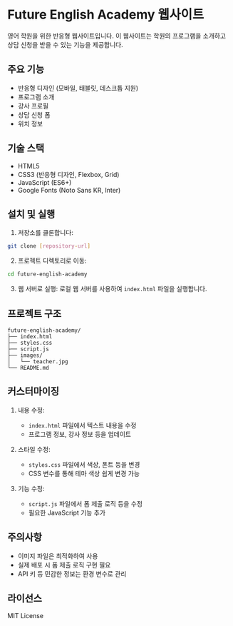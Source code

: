 # Future English Academy 웹사이트

영어 학원을 위한 반응형 웹사이트입니다. 이 웹사이트는 학원의 프로그램을 소개하고 상담 신청을 받을 수 있는 기능을 제공합니다.

## 주요 기능

- 반응형 디자인 (모바일, 태블릿, 데스크톱 지원)
- 프로그램 소개
- 강사 프로필
- 상담 신청 폼
- 위치 정보

## 기술 스택

- HTML5
- CSS3 (반응형 디자인, Flexbox, Grid)
- JavaScript (ES6+)
- Google Fonts (Noto Sans KR, Inter)

## 설치 및 실행

1. 저장소를 클론합니다:
```bash
git clone [repository-url]
```

2. 프로젝트 디렉토리로 이동:
```bash
cd future-english-academy
```

3. 웹 서버로 실행:
로컬 웹 서버를 사용하여 `index.html` 파일을 실행합니다.

## 프로젝트 구조

```
future-english-academy/
├── index.html
├── styles.css
├── script.js
├── images/
│   └── teacher.jpg
└── README.md
```

## 커스터마이징

1. 내용 수정:
   - `index.html` 파일에서 텍스트 내용을 수정
   - 프로그램 정보, 강사 정보 등을 업데이트

2. 스타일 수정:
   - `styles.css` 파일에서 색상, 폰트 등을 변경
   - CSS 변수를 통해 테마 색상 쉽게 변경 가능

3. 기능 수정:
   - `script.js` 파일에서 폼 제출 로직 등을 수정
   - 필요한 JavaScript 기능 추가

## 주의사항

- 이미지 파일은 최적화하여 사용
- 실제 배포 시 폼 제출 로직 구현 필요
- API 키 등 민감한 정보는 환경 변수로 관리

## 라이선스

MIT License 